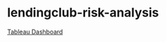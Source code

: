 # lendingclub-risk-analysis
[Tableau Dashboard](https://public.tableau.com/app/profile/priyanka.bhatnagar/viz/LCRiskanalysis2007-18/LendingClubRiskAnalysis)
